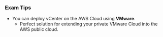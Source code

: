 ### Exam Tips

* You can deploy vCenter on the AWS Cloud using **VMware**.
    * Perfect solution for extending your private VMware Cloud into the AWS public cloud.